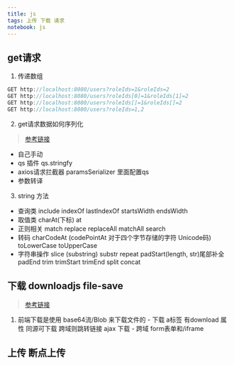 ```yaml
---
title: js
tags: 上传 下载 请求
notebook: js
---
```


## get请求
  1. 传递数组
  ```js
  GET http://localhost:8080/users?roleIds=1&roleIds=2
  GET http://localhost:8080/users?roleIds[0]=1&roleIds[1]=2
  GET http://localhost:8080/users?roleIds[]=1&roleIds[]=2
  GET http://localhost:8080/users?roleIds=1,2
  ```

  2. get请求数据如何序列化
  > [参考链接](https://blog.csdn.net/kelly0721/article/details/126421563)

   - 自己手动
   - qs 插件 qs.stringfy
   - axios请求拦截器 paramsSerializer 里面配置qs
   - 参数转译

  3. string 方法
   - 查询类 include indexOf lastIndexOf startsWidth endsWidth
   - 取值类 charAt(下标)  at
   - 正则相关 match replace replaceAll matchAll search
   - 转码 charCodeAt (codePointAt 对于四个字节存储的字符 Unicode码)  toLowerCase toUpperCase
   - 字符串操作 slice (substring)  substr repeat padStart(length, str)尾部补全 padEnd  trim trimStart trimEnd split concat

## 下载 downloadjs file-save
  > [参考链接](https://zhuanlan.zhihu.com/p/450942203)

  1. 前端下载是使用 base64流/Blob 来下载文件的
    - 下载 a标签 有download 属性 同源可下载 跨域则跳转链接  ajax 下载
    - 跨域 form表单和/iframe

## 上传 断点上传
